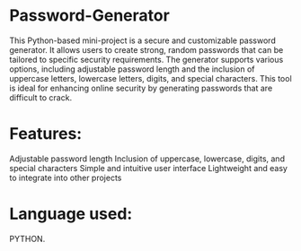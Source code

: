 # Password-Generator
This Python-based mini-project is a secure and customizable password generator. 
It allows users to create strong, random passwords that can be tailored to specific security requirements.
The generator supports various options, including adjustable password length and the inclusion of uppercase letters, lowercase letters, digits, and special characters. 
This tool is ideal for enhancing online security by generating passwords that are difficult to crack.

# Features:
Adjustable password length
Inclusion of uppercase, lowercase, digits, and special characters
Simple and intuitive user interface
Lightweight and easy to integrate into other projects

# Language used:
PYTHON.
